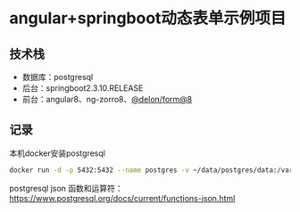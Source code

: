 # angular+springboot动态表单示例项目


## 技术栈

- 数据库：postgresql
- 后台：springboot2.3.10.RELEASE
- 前台：angular8、ng-zorro8、[@delon/form@8](https://ng-alain.com/version/8.x/form/getting-started/zh)


## 记录

本机docker安装postgresql
```bash
docker run -d -p 5432:5432 --name postgres -v ~/data/postgres/data:/var/lib/postgresql/data -e POSTGRES_PASSWORD=123456 postgres:13.3-alpine
```

postgresql json 函数和运算符：
https://www.postgresql.org/docs/current/functions-json.html
